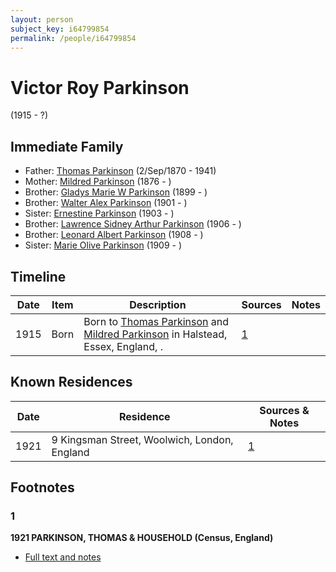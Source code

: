 ```yaml
---
layout: person
subject_key: i64799854
permalink: /people/i64799854
---
```


# Victor Roy Parkinson
(1915 - ?)

## Immediate Family

* Father: [Thomas Parkinson](./@4365378@-thomas-parkinson-b1870-9-2-d1941.md) (2/Sep/1870 - 1941)
* Mother: [Mildred Parkinson](./@25594216@-mildred-parkinson-b1876-d.md) (1876 - )
* Brother: [Gladys Marie W Parkinson](./@93191940@-gladys-marie-w-parkinson-b1899-d.md) (1899 - )
* Brother: [Walter Alex Parkinson](./@9475046@-walter-alex-parkinson-b1901-d.md) (1901 - )
* Sister: [Ernestine Parkinson](./@32129630@-ernestine-parkinson-b1903-d.md) (1903 - )
* Brother: [Lawrence Sidney Arthur Parkinson](./@98781744@-lawrence-sidney-arthur-parkinson-b1906-d.md) (1906 - )
* Brother: [Leonard Albert Parkinson](./@59797112@-leonard-albert-parkinson-b1908-d.md) (1908 - )
* Sister: [Marie Olive Parkinson](./@25205426@-marie-olive-parkinson-b1909-d.md) (1909 - )

## Timeline

Date | Item | Description | Sources | Notes
---|---|---|---|---
1915 | Born | Born to [Thomas Parkinson](./@4365378@-thomas-parkinson-b1870-9-2-d1941.md) and [Mildred Parkinson](./@25594216@-mildred-parkinson-b1876-d.md) in Halstead, Essex, England, . | [1](#1) | 

## Known Residences

Date | Residence | Sources & Notes
---|---|---
1921 | 9 Kingsman Street, Woolwich, London, England | [1](#1)

## Footnotes

### 1

**1921 PARKINSON, THOMAS & HOUSEHOLD (Census, England)**

* [Full text and notes](../sources/@90666873@-1921-parkinson,-thomas-&-household-census,-england-.md)

